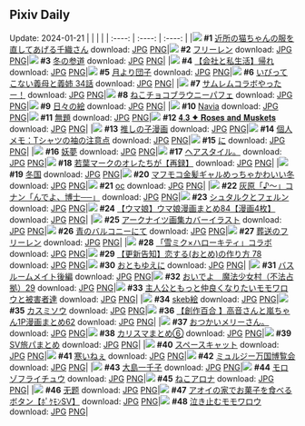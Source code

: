 ## Pixiv Daily
Update: 2024-01-21
|      |      |      |
| :----: | :----: | :----: |
|![](https://pixiv.microyu.workers.dev/c/240x480/img-master/img/2024/01/19/00/00/41/115282718_p0_master1200.jpg) **#1** [近所の猫ちゃんの服を直してあげる千織さん](https://www.pixiv.net/artworks/115282718) download: [JPG](https://pixiv.microyu.workers.dev/img-original/img/2024/01/19/00/00/41/115282718_p0.jpg) [PNG](https://pixiv.microyu.workers.dev/img-original/img/2024/01/19/00/00/41/115282718_p0.png)|![](https://pixiv.microyu.workers.dev/c/240x480/img-master/img/2024/01/19/16/35/08/115296680_p0_master1200.jpg) **#2** [フリーレン](https://www.pixiv.net/artworks/115296680) download: [JPG](https://pixiv.microyu.workers.dev/img-original/img/2024/01/19/16/35/08/115296680_p0.jpg) [PNG](https://pixiv.microyu.workers.dev/img-original/img/2024/01/19/16/35/08/115296680_p0.png)|![](https://pixiv.microyu.workers.dev/c/240x480/img-master/img/2024/01/20/00/05/54/115309613_p0_master1200.jpg) **#3** [冬の参道](https://www.pixiv.net/artworks/115309613) download: [JPG](https://pixiv.microyu.workers.dev/img-original/img/2024/01/20/00/05/54/115309613_p0.jpg) [PNG](https://pixiv.microyu.workers.dev/img-original/img/2024/01/20/00/05/54/115309613_p0.png)|
|![](https://pixiv.microyu.workers.dev/c/240x480/img-master/img/2024/01/19/12/09/23/115292665_p0_master1200.jpg) **#4** [【会社と私生活】帰れ](https://www.pixiv.net/artworks/115292665) download: [JPG](https://pixiv.microyu.workers.dev/img-original/img/2024/01/19/12/09/23/115292665_p0.jpg) [PNG](https://pixiv.microyu.workers.dev/img-original/img/2024/01/19/12/09/23/115292665_p0.png)|![](https://pixiv.microyu.workers.dev/c/240x480/img-master/img/2024/01/19/00/00/05/115282600_p0_master1200.jpg) **#5** [月より団子](https://www.pixiv.net/artworks/115282600) download: [JPG](https://pixiv.microyu.workers.dev/img-original/img/2024/01/19/00/00/05/115282600_p0.jpg) [PNG](https://pixiv.microyu.workers.dev/img-original/img/2024/01/19/00/00/05/115282600_p0.png)|![](https://pixiv.microyu.workers.dev/c/240x480/img-master/img/2024/01/20/00/03/26/115309470_p0_master1200.jpg) **#6** [いびってこない義母と義姉  34話](https://www.pixiv.net/artworks/115309470) download: [JPG](https://pixiv.microyu.workers.dev/img-original/img/2024/01/20/00/03/26/115309470_p0.jpg) [PNG](https://pixiv.microyu.workers.dev/img-original/img/2024/01/20/00/03/26/115309470_p0.png)|
|![](https://pixiv.microyu.workers.dev/c/240x480/img-master/img/2024/01/19/05/16/47/115288009_p0_master1200.jpg) **#7** [サムレムコラボやったー！](https://www.pixiv.net/artworks/115288009) download: [JPG](https://pixiv.microyu.workers.dev/img-original/img/2024/01/19/05/16/47/115288009_p0.jpg) [PNG](https://pixiv.microyu.workers.dev/img-original/img/2024/01/19/05/16/47/115288009_p0.png)|![](https://pixiv.microyu.workers.dev/c/240x480/img-master/img/2024/01/19/20/30/00/115302443_p0_master1200.jpg) **#8** [ねこチョコブラウニーパフェ](https://www.pixiv.net/artworks/115302443) download: [JPG](https://pixiv.microyu.workers.dev/img-original/img/2024/01/19/20/30/00/115302443_p0.jpg) [PNG](https://pixiv.microyu.workers.dev/img-original/img/2024/01/19/20/30/00/115302443_p0.png)|![](https://pixiv.microyu.workers.dev/c/240x480/img-master/img/2024/01/19/07/30/02/115289477_p0_master1200.jpg) **#9** [日々の絵](https://www.pixiv.net/artworks/115289477) download: [JPG](https://pixiv.microyu.workers.dev/img-original/img/2024/01/19/07/30/02/115289477_p0.jpg) [PNG](https://pixiv.microyu.workers.dev/img-original/img/2024/01/19/07/30/02/115289477_p0.png)|
|![](https://pixiv.microyu.workers.dev/c/240x480/img-master/img/2024/01/20/04/04/51/115314210_p0_master1200.jpg) **#10** [Navia](https://www.pixiv.net/artworks/115314210) download: [JPG](https://pixiv.microyu.workers.dev/img-original/img/2024/01/20/04/04/51/115314210_p0.jpg) [PNG](https://pixiv.microyu.workers.dev/img-original/img/2024/01/20/04/04/51/115314210_p0.png)|![](https://pixiv.microyu.workers.dev/c/240x480/img-master/img/2024/01/20/05/36/52/115315195_p0_master1200.jpg) **#11** [無題](https://www.pixiv.net/artworks/115315195) download: [JPG](https://pixiv.microyu.workers.dev/img-original/img/2024/01/20/05/36/52/115315195_p0.jpg) [PNG](https://pixiv.microyu.workers.dev/img-original/img/2024/01/20/05/36/52/115315195_p0.png)|![](https://pixiv.microyu.workers.dev/c/240x480/img-master/img/2024/01/19/20/16/05/115302062_p0_master1200.jpg) **#12** [𝟒.𝟑 ✦ 𝐑𝐨𝐬𝐞𝐬 𝐚𝐧𝐝 𝐌𝐮𝐬𝐤𝐞𝐭𝐬](https://www.pixiv.net/artworks/115302062) download: [JPG](https://pixiv.microyu.workers.dev/img-original/img/2024/01/19/20/16/05/115302062_p0.jpg) [PNG](https://pixiv.microyu.workers.dev/img-original/img/2024/01/19/20/16/05/115302062_p0.png)|
|![](https://pixiv.microyu.workers.dev/c/240x480/img-master/img/2024/01/19/19/15/12/115300277_p0_master1200.jpg) **#13** [推しの子漫画](https://www.pixiv.net/artworks/115300277) download: [JPG](https://pixiv.microyu.workers.dev/img-original/img/2024/01/19/19/15/12/115300277_p0.jpg) [PNG](https://pixiv.microyu.workers.dev/img-original/img/2024/01/19/19/15/12/115300277_p0.png)|![](https://pixiv.microyu.workers.dev/c/240x480/img-master/img/2024/01/20/06/00/02/115315429_p0_master1200.jpg) **#14** [個人メモ：Tシャツの袖の注意点](https://www.pixiv.net/artworks/115315429) download: [JPG](https://pixiv.microyu.workers.dev/img-original/img/2024/01/20/06/00/02/115315429_p0.jpg) [PNG](https://pixiv.microyu.workers.dev/img-original/img/2024/01/20/06/00/02/115315429_p0.png)|![](https://pixiv.microyu.workers.dev/c/240x480/img-master/img/2024/01/19/06/05/43/115288534_p0_master1200.jpg) **#15** [に](https://www.pixiv.net/artworks/115288534) download: [JPG](https://pixiv.microyu.workers.dev/img-original/img/2024/01/19/06/05/43/115288534_p0.jpg) [PNG](https://pixiv.microyu.workers.dev/img-original/img/2024/01/19/06/05/43/115288534_p0.png)|
|![](https://pixiv.microyu.workers.dev/c/240x480/img-master/img/2024/01/19/00/05/41/115283045_p0_master1200.jpg) **#16** [妖夢](https://www.pixiv.net/artworks/115283045) download: [JPG](https://pixiv.microyu.workers.dev/img-original/img/2024/01/19/00/05/41/115283045_p0.jpg) [PNG](https://pixiv.microyu.workers.dev/img-original/img/2024/01/19/00/05/41/115283045_p0.png)|![](https://pixiv.microyu.workers.dev/c/240x480/img-master/img/2024/01/20/01/20/43/115294912_p0_master1200.jpg) **#17** [ヘアスタイル。](https://www.pixiv.net/artworks/115294912) download: [JPG](https://pixiv.microyu.workers.dev/img-original/img/2024/01/20/01/20/43/115294912_p0.jpg) [PNG](https://pixiv.microyu.workers.dev/img-original/img/2024/01/20/01/20/43/115294912_p0.png)|![](https://pixiv.microyu.workers.dev/c/240x480/img-master/img/2024/01/19/19/40/35/115300927_p0_master1200.jpg) **#18** [若葉マークのオレたちが【再録】](https://www.pixiv.net/artworks/115300927) download: [JPG](https://pixiv.microyu.workers.dev/img-original/img/2024/01/19/19/40/35/115300927_p0.jpg) [PNG](https://pixiv.microyu.workers.dev/img-original/img/2024/01/19/19/40/35/115300927_p0.png)|
|![](https://pixiv.microyu.workers.dev/c/240x480/img-master/img/2024/01/19/17/07/28/115297257_p0_master1200.jpg) **#19** [冬国](https://www.pixiv.net/artworks/115297257) download: [JPG](https://pixiv.microyu.workers.dev/img-original/img/2024/01/19/17/07/28/115297257_p0.jpg) [PNG](https://pixiv.microyu.workers.dev/img-original/img/2024/01/19/17/07/28/115297257_p0.png)|![](https://pixiv.microyu.workers.dev/c/240x480/img-master/img/2024/01/20/00/00/35/115309143_p0_master1200.jpg) **#20** [マフモコ金髪ギャルめっちゃかわいい冬](https://www.pixiv.net/artworks/115309143) download: [JPG](https://pixiv.microyu.workers.dev/img-original/img/2024/01/20/00/00/35/115309143_p0.jpg) [PNG](https://pixiv.microyu.workers.dev/img-original/img/2024/01/20/00/00/35/115309143_p0.png)|![](https://pixiv.microyu.workers.dev/c/240x480/img-master/img/2024/01/19/00/35/29/115283905_p0_master1200.jpg) **#21** [oc](https://www.pixiv.net/artworks/115283905) download: [JPG](https://pixiv.microyu.workers.dev/img-original/img/2024/01/19/00/35/29/115283905_p0.jpg) [PNG](https://pixiv.microyu.workers.dev/img-original/img/2024/01/19/00/35/29/115283905_p0.png)|
|![](https://pixiv.microyu.workers.dev/c/240x480/img-master/img/2024/01/19/16/43/36/115296794_p0_master1200.jpg) **#22** [灰原「♪〜」コナン「んでよ、博士──」](https://www.pixiv.net/artworks/115296794) download: [JPG](https://pixiv.microyu.workers.dev/img-original/img/2024/01/19/16/43/36/115296794_p0.jpg) [PNG](https://pixiv.microyu.workers.dev/img-original/img/2024/01/19/16/43/36/115296794_p0.png)|![](https://pixiv.microyu.workers.dev/c/240x480/img-master/img/2024/01/19/11/51/12/115292332_p0_master1200.jpg) **#23** [シュタルクとフェルン](https://www.pixiv.net/artworks/115292332) download: [JPG](https://pixiv.microyu.workers.dev/img-original/img/2024/01/19/11/51/12/115292332_p0.jpg) [PNG](https://pixiv.microyu.workers.dev/img-original/img/2024/01/19/11/51/12/115292332_p0.png)|![](https://pixiv.microyu.workers.dev/c/240x480/img-master/img/2024/01/19/00/02/30/115282887_p0_master1200.jpg) **#24** [【ウマ娘】ウマ娘漫画まとめ84【漫画4枚】](https://www.pixiv.net/artworks/115282887) download: [JPG](https://pixiv.microyu.workers.dev/img-original/img/2024/01/19/00/02/30/115282887_p0.jpg) [PNG](https://pixiv.microyu.workers.dev/img-original/img/2024/01/19/00/02/30/115282887_p0.png)|
|![](https://pixiv.microyu.workers.dev/c/240x480/img-master/img/2024/01/20/21/41/32/115334382_p0_master1200.jpg) **#25** [アークナイツ画集カバーイラスト](https://www.pixiv.net/artworks/115334382) download: [JPG](https://pixiv.microyu.workers.dev/img-original/img/2024/01/20/21/41/32/115334382_p0.jpg) [PNG](https://pixiv.microyu.workers.dev/img-original/img/2024/01/20/21/41/32/115334382_p0.png)|![](https://pixiv.microyu.workers.dev/c/240x480/img-master/img/2024/01/20/13/44/55/115322725_p0_master1200.jpg) **#26** [青のバルコニーにて](https://www.pixiv.net/artworks/115322725) download: [JPG](https://pixiv.microyu.workers.dev/img-original/img/2024/01/20/13/44/55/115322725_p0.jpg) [PNG](https://pixiv.microyu.workers.dev/img-original/img/2024/01/20/13/44/55/115322725_p0.png)|![](https://pixiv.microyu.workers.dev/c/240x480/img-master/img/2024/01/19/09/56/21/115290955_p0_master1200.jpg) **#27** [葬送のフリーレン](https://www.pixiv.net/artworks/115290955) download: [JPG](https://pixiv.microyu.workers.dev/img-original/img/2024/01/19/09/56/21/115290955_p0.jpg) [PNG](https://pixiv.microyu.workers.dev/img-original/img/2024/01/19/09/56/21/115290955_p0.png)|
|![](https://pixiv.microyu.workers.dev/c/240x480/img-master/img/2024/01/20/00/01/19/115309272_p0_master1200.jpg) **#28** [「雪ミク×ハローキティ」コラボ](https://www.pixiv.net/artworks/115309272) download: [JPG](https://pixiv.microyu.workers.dev/img-original/img/2024/01/20/00/01/19/115309272_p0.jpg) [PNG](https://pixiv.microyu.workers.dev/img-original/img/2024/01/20/00/01/19/115309272_p0.png)|![](https://pixiv.microyu.workers.dev/c/240x480/img-master/img/2024/01/19/12/25/23/115292911_p0_master1200.jpg) **#29** [【更新告知】恋する(おとめ)の作り方 78](https://www.pixiv.net/artworks/115292911) download: [JPG](https://pixiv.microyu.workers.dev/img-original/img/2024/01/19/12/25/23/115292911_p0.jpg) [PNG](https://pixiv.microyu.workers.dev/img-original/img/2024/01/19/12/25/23/115292911_p0.png)|![](https://pixiv.microyu.workers.dev/c/240x480/img-master/img/2024/01/20/02/45/28/115313056_p0_master1200.jpg) **#30** [おともゆえに](https://www.pixiv.net/artworks/115313056) download: [JPG](https://pixiv.microyu.workers.dev/img-original/img/2024/01/20/02/45/28/115313056_p0.jpg) [PNG](https://pixiv.microyu.workers.dev/img-original/img/2024/01/20/02/45/28/115313056_p0.png)|
|![](https://pixiv.microyu.workers.dev/c/240x480/img-master/img/2024/01/19/07/19/15/115289347_p0_master1200.jpg) **#31** [バスルームメイト後編](https://www.pixiv.net/artworks/115289347) download: [JPG](https://pixiv.microyu.workers.dev/img-original/img/2024/01/19/07/19/15/115289347_p0.jpg) [PNG](https://pixiv.microyu.workers.dev/img-original/img/2024/01/19/07/19/15/115289347_p0.png)|![](https://pixiv.microyu.workers.dev/c/240x480/img-master/img/2024/01/20/12/00/27/115320686_p0_master1200.jpg) **#32** [おいでよ　魔法少女村（不法占拠）29](https://www.pixiv.net/artworks/115320686) download: [JPG](https://pixiv.microyu.workers.dev/img-original/img/2024/01/20/12/00/27/115320686_p0.jpg) [PNG](https://pixiv.microyu.workers.dev/img-original/img/2024/01/20/12/00/27/115320686_p0.png)|![](https://pixiv.microyu.workers.dev/c/240x480/img-master/img/2024/01/20/19/12/35/115329894_p0_master1200.jpg) **#33** [主人公ともっと仲良くなりたいモモワロウと被害者達](https://www.pixiv.net/artworks/115329894) download: [JPG](https://pixiv.microyu.workers.dev/img-original/img/2024/01/20/19/12/35/115329894_p0.jpg) [PNG](https://pixiv.microyu.workers.dev/img-original/img/2024/01/20/19/12/35/115329894_p0.png)|
|![](https://pixiv.microyu.workers.dev/c/240x480/img-master/img/2024/01/20/00/06/34/115309645_p0_master1200.jpg) **#34** [skeb絵](https://www.pixiv.net/artworks/115309645) download: [JPG](https://pixiv.microyu.workers.dev/img-original/img/2024/01/20/00/06/34/115309645_p0.jpg) [PNG](https://pixiv.microyu.workers.dev/img-original/img/2024/01/20/00/06/34/115309645_p0.png)|![](https://pixiv.microyu.workers.dev/c/240x480/img-master/img/2024/01/19/00/00/04/115282596_p0_master1200.jpg) **#35** [カスミソウ](https://www.pixiv.net/artworks/115282596) download: [JPG](https://pixiv.microyu.workers.dev/img-original/img/2024/01/19/00/00/04/115282596_p0.jpg) [PNG](https://pixiv.microyu.workers.dev/img-original/img/2024/01/19/00/00/04/115282596_p0.png)|![](https://pixiv.microyu.workers.dev/c/240x480/img-master/img/2024/01/20/00/03/56/115309500_p0_master1200.jpg) **#36** [【創作百合 】高音さんと嵐ちゃん1P漫画まとめ62](https://www.pixiv.net/artworks/115309500) download: [JPG](https://pixiv.microyu.workers.dev/img-original/img/2024/01/20/00/03/56/115309500_p0.jpg) [PNG](https://pixiv.microyu.workers.dev/img-original/img/2024/01/20/00/03/56/115309500_p0.png)|
|![](https://pixiv.microyu.workers.dev/c/240x480/img-master/img/2024/01/20/16/03/21/115325427_p0_master1200.jpg) **#37** [おつかいメリーさん。](https://www.pixiv.net/artworks/115325427) download: [JPG](https://pixiv.microyu.workers.dev/img-original/img/2024/01/20/16/03/21/115325427_p0.jpg) [PNG](https://pixiv.microyu.workers.dev/img-original/img/2024/01/20/16/03/21/115325427_p0.png)|![](https://pixiv.microyu.workers.dev/c/240x480/img-master/img/2024/01/20/00/35/33/115289188_p0_master1200.jpg) **#38** [カリスマまとめ⑥](https://www.pixiv.net/artworks/115289188) download: [JPG](https://pixiv.microyu.workers.dev/img-original/img/2024/01/20/00/35/33/115289188_p0.jpg) [PNG](https://pixiv.microyu.workers.dev/img-original/img/2024/01/20/00/35/33/115289188_p0.png)|![](https://pixiv.microyu.workers.dev/c/240x480/img-master/img/2024/01/19/10/19/19/115291233_p0_master1200.jpg) **#39** [SV旅パまとめ](https://www.pixiv.net/artworks/115291233) download: [JPG](https://pixiv.microyu.workers.dev/img-original/img/2024/01/19/10/19/19/115291233_p0.jpg) [PNG](https://pixiv.microyu.workers.dev/img-original/img/2024/01/19/10/19/19/115291233_p0.png)|
|![](https://pixiv.microyu.workers.dev/c/240x480/img-master/img/2024/01/20/12/39/57/115321507_p0_master1200.jpg) **#40** [スペースキャット](https://www.pixiv.net/artworks/115321507) download: [JPG](https://pixiv.microyu.workers.dev/img-original/img/2024/01/20/12/39/57/115321507_p0.jpg) [PNG](https://pixiv.microyu.workers.dev/img-original/img/2024/01/20/12/39/57/115321507_p0.png)|![](https://pixiv.microyu.workers.dev/c/240x480/img-master/img/2024/01/19/00/30/00/115283736_p0_master1200.jpg) **#41** [寒いねぇ](https://www.pixiv.net/artworks/115283736) download: [JPG](https://pixiv.microyu.workers.dev/img-original/img/2024/01/19/00/30/00/115283736_p0.jpg) [PNG](https://pixiv.microyu.workers.dev/img-original/img/2024/01/19/00/30/00/115283736_p0.png)|![](https://pixiv.microyu.workers.dev/c/240x480/img-master/img/2024/01/19/00/12/20/115283251_p0_master1200.jpg) **#42** [ミュルジー万国博覧会](https://www.pixiv.net/artworks/115283251) download: [JPG](https://pixiv.microyu.workers.dev/img-original/img/2024/01/19/00/12/20/115283251_p0.jpg) [PNG](https://pixiv.microyu.workers.dev/img-original/img/2024/01/19/00/12/20/115283251_p0.png)|
|![](https://pixiv.microyu.workers.dev/c/240x480/img-master/img/2024/01/20/19/00/01/115329470_p0_master1200.jpg) **#43** [大島一千子](https://www.pixiv.net/artworks/115329470) download: [JPG](https://pixiv.microyu.workers.dev/img-original/img/2024/01/20/19/00/01/115329470_p0.jpg) [PNG](https://pixiv.microyu.workers.dev/img-original/img/2024/01/20/19/00/01/115329470_p0.png)|![](https://pixiv.microyu.workers.dev/c/240x480/img-master/img/2024/01/20/22/47/30/115336694_p0_master1200.jpg) **#44** [モロゾフライチュウ](https://www.pixiv.net/artworks/115336694) download: [JPG](https://pixiv.microyu.workers.dev/img-original/img/2024/01/20/22/47/30/115336694_p0.jpg) [PNG](https://pixiv.microyu.workers.dev/img-original/img/2024/01/20/22/47/30/115336694_p0.png)|![](https://pixiv.microyu.workers.dev/c/240x480/img-master/img/2024/01/19/04/03/43/115287298_p0_master1200.jpg) **#45** [ねこアロナ](https://www.pixiv.net/artworks/115287298) download: [JPG](https://pixiv.microyu.workers.dev/img-original/img/2024/01/19/04/03/43/115287298_p0.jpg) [PNG](https://pixiv.microyu.workers.dev/img-original/img/2024/01/19/04/03/43/115287298_p0.png)|
|![](https://pixiv.microyu.workers.dev/c/240x480/img-master/img/2024/01/19/13/29/52/115293810_p0_master1200.jpg) **#46** [无题](https://www.pixiv.net/artworks/115293810) download: [JPG](https://pixiv.microyu.workers.dev/img-original/img/2024/01/19/13/29/52/115293810_p0.jpg) [PNG](https://pixiv.microyu.workers.dev/img-original/img/2024/01/19/13/29/52/115293810_p0.png)|![](https://pixiv.microyu.workers.dev/c/240x480/img-master/img/2024/01/19/00/00/19/115282645_p0_master1200.jpg) **#47** [アオイの家でお菓子を食べるボタン【ﾎﾟｹﾓﾝSV】](https://www.pixiv.net/artworks/115282645) download: [JPG](https://pixiv.microyu.workers.dev/img-original/img/2024/01/19/00/00/19/115282645_p0.jpg) [PNG](https://pixiv.microyu.workers.dev/img-original/img/2024/01/19/00/00/19/115282645_p0.png)|![](https://pixiv.microyu.workers.dev/c/240x480/img-master/img/2024/01/20/19/18/42/115330051_p0_master1200.jpg) **#48** [泣き止むモモワロウ](https://www.pixiv.net/artworks/115330051) download: [JPG](https://pixiv.microyu.workers.dev/img-original/img/2024/01/20/19/18/42/115330051_p0.jpg) [PNG](https://pixiv.microyu.workers.dev/img-original/img/2024/01/20/19/18/42/115330051_p0.png)|
